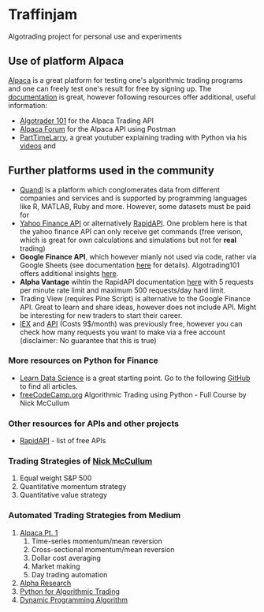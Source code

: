 # Traffinjam

Algotrading project for personal use and experiments

## Use of platform Alpaca

[Alpaca](https://alpaca.markets/algotrading) is a great platform for testing one's algorithmic trading programs and one can freely test one's result for free by signing up. The [documentation](https://alpaca.markets/docs/) is great, however following resources offer additional, useful information:

- [Algotrader 101](https://algotrading101.com/learn/alpaca-trading-api-guide/) for the Alpaca Trading API
- [Alpaca Forum](https://forum.alpaca.markets/t/manually-trading-stocks-using-postman-and-the-alpaca-api/166) for the Alpaca API using Postman
- [PartTimeLarry](https://twitter.com/PartTimeLarry), a great youtuber explaining trading with Python via his [videos](https://www.youtube.com/c/parttimelarry) and

## Further platforms used in the community

- [Quandl](https://www.quandl.com) is a platform which conglomerates data from different companies and services and is supported by programming languages like R, MATLAB, Ruby and more. However, some datasets must be paid for
- [Yahoo Finance API](https://pypi.org/project/yfinance/) or alternatively [RapidAPI](https://rapidapi.com/). One problem here is that the yahoo finance API can only receive get commands (free verison, which is great for own calculations and simulations but not for **real** trading)
- **Google Finance API**, which however mianly not used via code, rather via Google Sheets (see documentation [here](https://support.google.com/docs/answer/3093281?hl=en) for details). Algotrading101 offers additional insights [here](https://algotrading101.com/learn/google-finance-api-guide/).
- **Alpha Vantage** wihtin the RapidAPI documentation [here](https://rapidapi.com/alphavantage/api/alpha-vantage) with 5 requests per minute rate limit and maximum 500 requests/day hard limit.
- Trading View (requires Pine Script) is alternative to the Google Finance API. Great to learn and share ideas, however does not include API. Might be interesting for new traders to start their career.
- [IEX](https://iexcloud.io) and [API](https://iexcloud.io/docs/api/) (Costs 9$/month) was previously free, however you can check how many requests you want to make via a free account (disclaimer: No guarantee that this is true)

### More resources on Python for Finance

- [Learn Data Science](https://www.learndatasci.com/tutorials/python-finance-part-yahoo-finance-api-pandas-matplotlib/) is a great starting point. Go to the following [GitHub](https://github.com/LearnDataSci/articles) to find all articles.
- [freeCodeCamp.org](https://www.youtube.com/watch?v=xfzGZB4HhEE) Algorithmic Trading using Python - Full Course by Nick McCullum

### Other resources for APIs and other projects

- [RapidAPI](https://rapidapi.com/collection/list-of-free-apis) - list of free APIs

### Trading Strategies of [Nick McCullum](https://github.com/nickmccullum/algorithmic-trading-python)

1. Equal weight S&P 500
2. Quantitative momentum strategy
3. Quantitative value strategy

### Automated Trading Strategies from Medium

1. [Alpaca Pt. 1](https://medium.com/automation-generation/ultimate-list-of-automated-trading-strategies-you-should-know-part-1-c9a333f58930)
    1. Time-series momentum/mean reversion
    2. Cross-sectional momentum/mean reversion
    3. Dollar cost averaging
    4. Market making
    5. Day trading automation
2. [Alpha Research](https://medium.com/swlh/how-to-build-quant-algorithmic-trading-model-in-python-12abab49abe3)
3. [Python for Algorithmic Trading](https://pyalgo.tpq.io/pyalgo_excerpt.pdf)
4. [Dynamic Programming Algorithm](https://www.oxfordhandbooks.com/view/10.1093/oxfordhb/9780199844371.001.0001/oxfordhb-9780199844371-e-12)